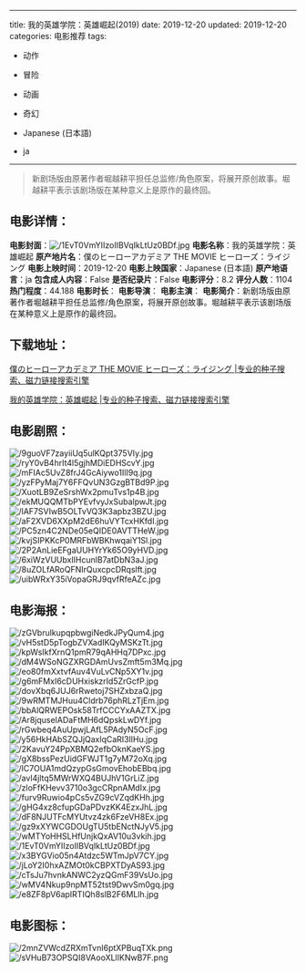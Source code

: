 
---
title: 我的英雄学院：英雄崛起(2019)
date: 2019-12-20
updated: 2019-12-20
categories: 电影推荐
tags:
- 动作
- 冒险
- 动画
- 奇幻

- Japanese (日本語)
- ja
---


> 新剧场版由原著作者堀越耕平担任总监修/角色原案，将展开原创故事。堀越耕平表示该剧场版在某种意义上是原作的最终回。

## **电影详情**：

**电影封面**：<img src="https://image.tmdb.org/t/p/w200/1EvT0VmYIIzoIIBVqIkLtUz0BDf.jpg" alt="/1EvT0VmYIIzoIIBVqIkLtUz0BDf.jpg" title="/1EvT0VmYIIzoIIBVqIkLtUz0BDf.jpg">
**电影名称**：我的英雄学院：英雄崛起
**原产地片名**：僕のヒーローアカデミア THE MOVIE ヒーローズ：ライジング
**电影上映时间**：2019-12-20
**电影上映国家**：Japanese (日本語)
**原产地语言**：ja
**包含成人内容**：False
**是否纪录片**：False
**电影评分**：8.2
**评分人数**：1104
**热门程度**：44.188
**电影时长**：
**电影导演**：
**电影主演**：
**电影简介**：新剧场版由原著作者堀越耕平担任总监修/角色原案，将展开原创故事。堀越耕平表示该剧场版在某种意义上是原作的最终回。

## **下载地址**：
[僕のヒーローアカデミア THE MOVIE ヒーローズ：ライジング |专业的种子搜索、磁力链接搜索引擎](https://movie.amd794.com:2083/?search=%E5%83%95%E3%81%AE%E3%83%92%E3%83%BC%E3%83%AD%E3%83%BC%E3%82%A2%E3%82%AB%E3%83%87%E3%83%9F%E3%82%A2%20THE%20MOVIE%20%E3%83%92%E3%83%BC%E3%83%AD%E3%83%BC%E3%82%BA%EF%BC%9A%E3%83%A9%E3%82%A4%E3%82%B8%E3%83%B3%E3%82%B0&ordering=&mode=match_phrase&page_size=10&page=1)

[我的英雄学院：英雄崛起 |专业的种子搜索、磁力链接搜索引擎](https://movie.amd794.com:2083/?search=%E6%88%91%E7%9A%84%E8%8B%B1%E9%9B%84%E5%AD%A6%E9%99%A2%EF%BC%9A%E8%8B%B1%E9%9B%84%E5%B4%9B%E8%B5%B7&ordering=&mode=match_phrase&page_size=10&page=1)
 

## **电影剧照**：
<img src="https://image.tmdb.org/t/p/original/9guoVF7zayiiUq5ulKQpt375VIy.jpg" alt="/9guoVF7zayiiUq5ulKQpt375VIy.jpg" title="/9guoVF7zayiiUq5ulKQpt375VIy.jpg"><img src="https://image.tmdb.org/t/p/original/ryY0vB4hrIt4l5gjhMDiEDHScvY.jpg" alt="/ryY0vB4hrIt4l5gjhMDiEDHScvY.jpg" title="/ryY0vB4hrIt4l5gjhMDiEDHScvY.jpg"><img src="https://image.tmdb.org/t/p/original/mFIAc5UvZ8frJ4GcAiywo1IlI9q.jpg" alt="/mFIAc5UvZ8frJ4GcAiywo1IlI9q.jpg" title="/mFIAc5UvZ8frJ4GcAiywo1IlI9q.jpg"><img src="https://image.tmdb.org/t/p/original/yzFPyMaj7Y6FFQvUN3GzgBTBd9P.jpg" alt="/yzFPyMaj7Y6FFQvUN3GzgBTBd9P.jpg" title="/yzFPyMaj7Y6FFQvUN3GzgBTBd9P.jpg"><img src="https://image.tmdb.org/t/p/original/XuotLB9ZeSrshWx2pmuTvs1p4B.jpg" alt="/XuotLB9ZeSrshWx2pmuTvs1p4B.jpg" title="/XuotLB9ZeSrshWx2pmuTvs1p4B.jpg"><img src="https://image.tmdb.org/t/p/original/ekMUQQMTbPYEvfvyJxSubalpwJt.jpg" alt="/ekMUQQMTbPYEvfvyJxSubalpwJt.jpg" title="/ekMUQQMTbPYEvfvyJxSubalpwJt.jpg"><img src="https://image.tmdb.org/t/p/original/lAF7SVIwB5OLTvVQ3K3apbz3BZU.jpg" alt="/lAF7SVIwB5OLTvVQ3K3apbz3BZU.jpg" title="/lAF7SVIwB5OLTvVQ3K3apbz3BZU.jpg"><img src="https://image.tmdb.org/t/p/original/aF2XVD6XXpM2dE6huVYTcxHKfdI.jpg" alt="/aF2XVD6XXpM2dE6huVYTcxHKfdI.jpg" title="/aF2XVD6XXpM2dE6huVYTcxHKfdI.jpg"><img src="https://image.tmdb.org/t/p/original/PC5zn4C2NDe05eQIDE0AVTTHeW.jpg" alt="/PC5zn4C2NDe05eQIDE0AVTTHeW.jpg" title="/PC5zn4C2NDe05eQIDE0AVTTHeW.jpg"><img src="https://image.tmdb.org/t/p/original/kvjSIPKKcP0MRFbWBKhwqaiY1Sl.jpg" alt="/kvjSIPKKcP0MRFbWBKhwqaiY1Sl.jpg" title="/kvjSIPKKcP0MRFbWBKhwqaiY1Sl.jpg"><img src="https://image.tmdb.org/t/p/original/2P2AnLieEFgaUUHYrYk65O9yHVD.jpg" alt="/2P2AnLieEFgaUUHYrYk65O9yHVD.jpg" title="/2P2AnLieEFgaUUHYrYk65O9yHVD.jpg"><img src="https://image.tmdb.org/t/p/original/6xiWzVUUbxlIHcunlB7atDbN3aJ.jpg" alt="/6xiWzVUUbxlIHcunlB7atDbN3aJ.jpg" title="/6xiWzVUUbxlIHcunlB7atDbN3aJ.jpg"><img src="https://image.tmdb.org/t/p/original/8uZOLfARoQFNIrQuxcpcDRqslft.jpg" alt="/8uZOLfARoQFNIrQuxcpcDRqslft.jpg" title="/8uZOLfARoQFNIrQuxcpcDRqslft.jpg"><img src="https://image.tmdb.org/t/p/original/uibWRxY35iVopaGRJ9qvfRfeAZc.jpg" alt="/uibWRxY35iVopaGRJ9qvfRfeAZc.jpg" title="/uibWRxY35iVopaGRJ9qvfRfeAZc.jpg">

## **电影海报**：
<img src="https://image.tmdb.org/t/p/original/zGVbrulkupqpbwgiNedkJPyQum4.jpg" alt="/zGVbrulkupqpbwgiNedkJPyQum4.jpg" title="/zGVbrulkupqpbwgiNedkJPyQum4.jpg"><img src="https://image.tmdb.org/t/p/original/vH5stD5pTogbZVXadIKQyMSKzTt.jpg" alt="/vH5stD5pTogbZVXadIKQyMSKzTt.jpg" title="/vH5stD5pTogbZVXadIKQyMSKzTt.jpg"><img src="https://image.tmdb.org/t/p/original/kpWsIkfXrnQ1pmR79qAHHq7DPxc.jpg" alt="/kpWsIkfXrnQ1pmR79qAHHq7DPxc.jpg" title="/kpWsIkfXrnQ1pmR79qAHHq7DPxc.jpg"><img src="https://image.tmdb.org/t/p/original/dM4WSoNGZXRGDAmUvsZmft5m3Mq.jpg" alt="/dM4WSoNGZXRGDAmUvsZmft5m3Mq.jpg" title="/dM4WSoNGZXRGDAmUvsZmft5m3Mq.jpg"><img src="https://image.tmdb.org/t/p/original/eo80fmXxtvfAuv4VuLvCNp5XY1v.jpg" alt="/eo80fmXxtvfAuv4VuLvCNp5XY1v.jpg" title="/eo80fmXxtvfAuv4VuLvCNp5XY1v.jpg"><img src="https://image.tmdb.org/t/p/original/g6mFMxI6cDUHxiskzrId5ZrGcfP.jpg" alt="/g6mFMxI6cDUHxiskzrId5ZrGcfP.jpg" title="/g6mFMxI6cDUHxiskzrId5ZrGcfP.jpg"><img src="https://image.tmdb.org/t/p/original/dovXbq6JUJ6rRwetoj7SHZxbzaQ.jpg" alt="/dovXbq6JUJ6rRwetoj7SHZxbzaQ.jpg" title="/dovXbq6JUJ6rRwetoj7SHZxbzaQ.jpg"><img src="https://image.tmdb.org/t/p/original/9wRMTMJHuu4Cldrb76phRLzTjEm.jpg" alt="/9wRMTMJHuu4Cldrb76phRLzTjEm.jpg" title="/9wRMTMJHuu4Cldrb76phRLzTjEm.jpg"><img src="https://image.tmdb.org/t/p/original/bbAlQRWEPOsk58TrfCCCYxAAZTX.jpg" alt="/bbAlQRWEPOsk58TrfCCCYxAAZTX.jpg" title="/bbAlQRWEPOsk58TrfCCCYxAAZTX.jpg"><img src="https://image.tmdb.org/t/p/original/Ar8jquseIADaFtMH6dQpskLwDYf.jpg" alt="/Ar8jquseIADaFtMH6dQpskLwDYf.jpg" title="/Ar8jquseIADaFtMH6dQpskLwDYf.jpg"><img src="https://image.tmdb.org/t/p/original/rGwbeq4AuUpwjLAfL5PAdyN5OcF.jpg" alt="/rGwbeq4AuUpwjLAfL5PAdyN5OcF.jpg" title="/rGwbeq4AuUpwjLAfL5PAdyN5OcF.jpg"><img src="https://image.tmdb.org/t/p/original/y56HkHAbSZQJjQaxlqCaRI3lIHu.jpg" alt="/y56HkHAbSZQJjQaxlqCaRI3lIHu.jpg" title="/y56HkHAbSZQJjQaxlqCaRI3lIHu.jpg"><img src="https://image.tmdb.org/t/p/original/2KavuY24PpXBMQ2efbOknKaeYS.jpg" alt="/2KavuY24PpXBMQ2efbOknKaeYS.jpg" title="/2KavuY24PpXBMQ2efbOknKaeYS.jpg"><img src="https://image.tmdb.org/t/p/original/gX8bssPezUidGFWJT1g7yM72oXq.jpg" alt="/gX8bssPezUidGFWJT1g7yM72oXq.jpg" title="/gX8bssPezUidGFWJT1g7yM72oXq.jpg"><img src="https://image.tmdb.org/t/p/original/lC7OUA1mdQzypGsGmovEhobEBbq.jpg" alt="/lC7OUA1mdQzypGsGmovEhobEBbq.jpg" title="/lC7OUA1mdQzypGsGmovEhobEBbq.jpg"><img src="https://image.tmdb.org/t/p/original/avl4jltq5MWrWXQ4BUJhV1GrLiZ.jpg" alt="/avl4jltq5MWrWXQ4BUJhV1GrLiZ.jpg" title="/avl4jltq5MWrWXQ4BUJhV1GrLiZ.jpg"><img src="https://image.tmdb.org/t/p/original/zloFfKHevv3710o3gcCRpnAMdIx.jpg" alt="/zloFfKHevv3710o3gcCRpnAMdIx.jpg" title="/zloFfKHevv3710o3gcCRpnAMdIx.jpg"><img src="https://image.tmdb.org/t/p/original/furv9Ruwio4pCs5vZG9cVZqdKHh.jpg" alt="/furv9Ruwio4pCs5vZG9cVZqdKHh.jpg" title="/furv9Ruwio4pCs5vZG9cVZqdKHh.jpg"><img src="https://image.tmdb.org/t/p/original/gHG4xz8cfupGDaPDvzKK4EzxJhL.jpg" alt="/gHG4xz8cfupGDaPDvzKK4EzxJhL.jpg" title="/gHG4xz8cfupGDaPDvzKK4EzxJhL.jpg"><img src="https://image.tmdb.org/t/p/original/dF8NJUTFcMYUtvz4zk6FzeVH8Ex.jpg" alt="/dF8NJUTFcMYUtvz4zk6FzeVH8Ex.jpg" title="/dF8NJUTFcMYUtvz4zk6FzeVH8Ex.jpg"><img src="https://image.tmdb.org/t/p/original/gz9xXYWCGDOUgTU5tbENctNJyV5.jpg" alt="/gz9xXYWCGDOUgTU5tbENctNJyV5.jpg" title="/gz9xXYWCGDOUgTU5tbENctNJyV5.jpg"><img src="https://image.tmdb.org/t/p/original/wMTYoHHSLHfUnjkQxAV10u3vkih.jpg" alt="/wMTYoHHSLHfUnjkQxAV10u3vkih.jpg" title="/wMTYoHHSLHfUnjkQxAV10u3vkih.jpg"><img src="https://image.tmdb.org/t/p/original/1EvT0VmYIIzoIIBVqIkLtUz0BDf.jpg" alt="/1EvT0VmYIIzoIIBVqIkLtUz0BDf.jpg" title="/1EvT0VmYIIzoIIBVqIkLtUz0BDf.jpg"><img src="https://image.tmdb.org/t/p/original/x3BYGVio05n4Atdzc5WTmJpV7CY.jpg" alt="/x3BYGVio05n4Atdzc5WTmJpV7CY.jpg" title="/x3BYGVio05n4Atdzc5WTmJpV7CY.jpg"><img src="https://image.tmdb.org/t/p/original/jLoY2I0hxAZMOt0kCBPXTDyAS93.jpg" alt="/jLoY2I0hxAZMOt0kCBPXTDyAS93.jpg" title="/jLoY2I0hxAZMOt0kCBPXTDyAS93.jpg"><img src="https://image.tmdb.org/t/p/original/cTsJu7hvnkANWC2yzQGmF39VsUo.jpg" alt="/cTsJu7hvnkANWC2yzQGmF39VsUo.jpg" title="/cTsJu7hvnkANWC2yzQGmF39VsUo.jpg"><img src="https://image.tmdb.org/t/p/original/wMV4Nkup9npMT52tst9DwvSm0gq.jpg" alt="/wMV4Nkup9npMT52tst9DwvSm0gq.jpg" title="/wMV4Nkup9npMT52tst9DwvSm0gq.jpg"><img src="https://image.tmdb.org/t/p/original/e8ZF8pV6apIRTIQh8slB2F6MLlh.jpg" alt="/e8ZF8pV6apIRTIQh8slB2F6MLlh.jpg" title="/e8ZF8pV6apIRTIQh8slB2F6MLlh.jpg">

## **电影图标**：
<img src="https://image.tmdb.org/t/p/original/2mnZVWcdZRXmTvnI6ptXPBuqTXk.png" alt="/2mnZVWcdZRXmTvnI6ptXPBuqTXk.png" title="/2mnZVWcdZRXmTvnI6ptXPBuqTXk.png"><img src="https://image.tmdb.org/t/p/original/sVHuB73OPSQI8VAooXLlIKNwB7F.png" alt="/sVHuB73OPSQI8VAooXLlIKNwB7F.png" title="/sVHuB73OPSQI8VAooXLlIKNwB7F.png">

